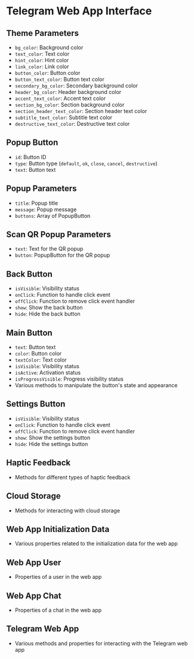 # Telegram Web App Interface

## Theme Parameters
- `bg_color`: Background color
- `text_color`: Text color
- `hint_color`: Hint color
- `link_color`: Link color
- `button_color`: Button color
- `button_text_color`: Button text color
- `secondary_bg_color`: Secondary background color
- `header_bg_color`: Header background color
- `accent_text_color`: Accent text color
- `section_bg_color`: Section background color
- `section_header_text_color`: Section header text color
- `subtitle_text_color`: Subtitle text color
- `destructive_text_color`: Destructive text color

## Popup Button
- `id`: Button ID
- `type`: Button type (`default`, `ok`, `close`, `cancel`, `destructive`)
- `text`: Button text

## Popup Parameters
- `title`: Popup title
- `message`: Popup message
- `buttons`: Array of PopupButton

## Scan QR Popup Parameters
- `text`: Text for the QR popup
- `button`: PopupButton for the QR popup

## Back Button
- `isVisible`: Visibility status
- `onClick`: Function to handle click event
- `offClick`: Function to remove click event handler
- `show`: Show the back button
- `hide`: Hide the back button

## Main Button
- `text`: Button text
- `color`: Button color
- `textColor`: Text color
- `isVisible`: Visibility status
- `isActive`: Activation status
- `isProgressVisible`: Progress visibility status
- Various methods to manipulate the button's state and appearance

## Settings Button
- `isVisible`: Visibility status
- `onClick`: Function to handle click event
- `offClick`: Function to remove click event handler
- `show`: Show the settings button
- `hide`: Hide the settings button

## Haptic Feedback
- Methods for different types of haptic feedback

## Cloud Storage
- Methods for interacting with cloud storage

## Web App Initialization Data
- Various properties related to the initialization data for the web app

## Web App User
- Properties of a user in the web app

## Web App Chat
- Properties of a chat in the web app

## Telegram Web App
- Various methods and properties for interacting with the Telegram web app
